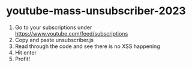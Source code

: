 # youtube-mass-unsubscriber-2023

1. Go to your subscriptions under https://www.youtube.com/feed/subscriptions
1. Copy and paste unsubscriber.js 
1. Read through the code and see there is no XSS happening
1. Hit enter
1. Profit!
